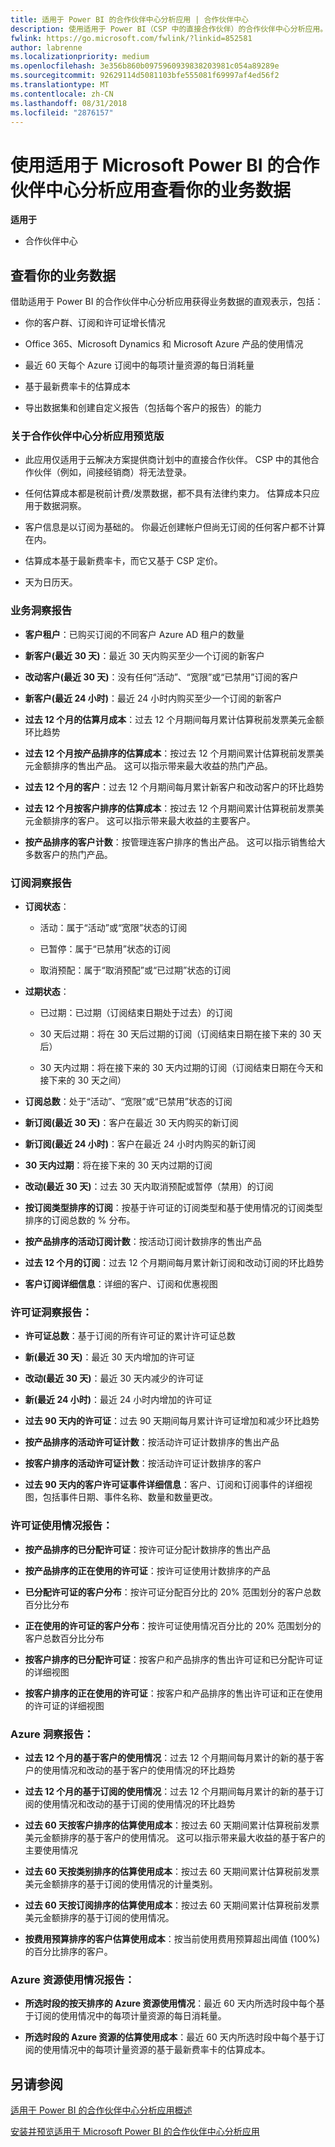 ```yaml
---
title: 适用于 Power BI 的合作伙伴中心分析应用 | 合作伙伴中心
description: 使用适用于 Power BI（CSP 中的直接合作伙伴）的合作伙伴中心分析应用。
fwlink: https://go.microsoft.com/fwlink/?linkid=852581
author: labrenne
ms.localizationpriority: medium
ms.openlocfilehash: 3e356b860b0975960939838203981c054a89289e
ms.sourcegitcommit: 92629114d5081103bfe555081f69997af4ed56f2
ms.translationtype: MT
ms.contentlocale: zh-CN
ms.lasthandoff: 08/31/2018
ms.locfileid: "2876157"
---
```

# <a name="view-your-business-data-with-the-partner-center-analytics-app-for-microsoft-power-bi"></a>使用适用于 Microsoft Power BI 的合作伙伴中心分析应用查看你的业务数据

**适用于**

-   合作伙伴中心

## <a name="view-your-business-data"></a>查看你的业务数据

借助适用于 Power BI 的合作伙伴中心分析应用获得业务数据的直观表示，包括：

- 你的客户群、订阅和许可证增长情况

- Office 365、Microsoft Dynamics 和 Microsoft Azure 产品的使用情况

- 最近 60 天每个 Azure 订阅中的每项计量资源的每日消耗量

- 基于最新费率卡的估算成本

- 导出数据集和创建自定义报告（包括每个客户的报告）的能力 

### <a name="about-the-partner-center-analytics-app-preview-release"></a>关于合作伙伴中心分析应用预览版

 - 此应用仅适用于云解决方案提供商计划中的直接合作伙伴。 CSP 中的其他合作伙伴（例如，间接经销商）将无法登录。

- 任何估算成本都是税前计费/发票数据，都不具有法律约束力。 估算成本只应用于数据洞察。

- 客户信息是以订阅为基础的。 你最近创建帐户但尚无订阅的任何客户都不计算在内。 

- 估算成本基于最新费率卡，而它又基于 CSP 定价。 

- 天为日历天。 


### <a name="business-insights-report"></a>业务洞察报告

-  **客户租户**：已购买订阅的不同客户 Azure AD 租户的数量

-  **新客户(最近 30 天)**：最近 30 天内购买至少一个订阅的新客户

-  **改动客户(最近 30 天)**：没有任何“活动”、“宽限”或“已禁用”订阅的客户

- **新客户(最近 24 小时)**：最近 24 小时内购买至少一个订阅的新客户

- **过去 12 个月的估算月成本**：过去 12 个月期间每月累计估算税前发票美元金额环比趋势

- **过去 12 个月按产品排序的估算成本**：按过去 12 个月期间累计估算税前发票美元金额排序的售出产品。 这可以指示带来最大收益的热门产品。

- **过去 12 个月的客户**：过去 12 个月期间每月累计新客户和改动客户的环比趋势

- **过去 12 个月按客户排序的估算成本**：按过去 12 个月期间累计估算税前发票美元金额排序的客户。 这可以指示带来最大收益的主要客户。

- **按产品排序的客户计数**：按管理连客户排序的售出产品。 这可以指示销售给大多数客户的热门产品。 


### <a name="subscription-insights-report"></a>订阅洞察报告 

- **订阅状态**：

    - 活动：属于“活动”或“宽限”状态的订阅

    - 已暂停：属于“已禁用”状态的订阅

    - 取消预配：属于“取消预配”或“已过期”状态的订阅

- **过期状态**：

    - 已过期：已过期（订阅结束日期处于过去）的订阅

    - 30 天后过期：将在 30 天后过期的订阅（订阅结束日期在接下来的 30 天后）

    - 30 天内过期：将在接下来的 30 天内过期的订阅（订阅结束日期在今天和接下来的 30 天之间）

-  **订阅总数**：处于“活动”、“宽限”或“已禁用”状态的订阅

- **新订阅(最近 30 天)**：客户在最近 30 天内购买的新订阅

- **新订阅(最近 24 小时)**：客户在最近 24 小时内购买的新订阅

- **30 天内过期**：将在接下来的 30 天内过期的订阅

- **改动(最近 30 天)**：过去 30 天内取消预配或暂停（禁用）的订阅

- **按订阅类型排序的订阅**：按基于许可证的订阅类型和基于使用情况的订阅类型排序的订阅总数的 % 分布。

- **按产品排序的活动订阅计数**：按活动订阅计数排序的售出产品

- **过去 12 个月的订阅**：过去 12 个月期间每月累计新订阅和改动订阅的环比趋势

- **客户订阅详细信息**：详细的客户、订阅和优惠视图 


### <a name="license-insights-report"></a>许可证洞察报告：

- **许可证总数**：基于订阅的所有许可证的累计许可证总数

- **新(最近 30 天)**：最近 30 天内增加的许可证

- **改动(最近 30 天)**：最近 30 天内减少的许可证

- **新(最近 24 小时)**：最近 24 小时内增加的许可证

- **过去 90 天内的许可证**：过去 90 天期间每月累计许可证增加和减少环比趋势

- **按产品排序的活动许可证计数**：按活动许可证计数排序的售出产品

- **按客户排序的活动许可证计数**：按活动许可证计数排序的客户

- **过去 90 天内的客户许可证事件详细信息**：客户、订阅和订阅事件的详细视图，包括事件日期、事件名称、数量和数量更改。


### <a name="licenses-usage-report"></a>许可证使用情况报告：

- **按产品排序的已分配许可证**：按许可证分配计数排序的售出产品

- **按产品排序的正在使用的许可证**：按许可证使用计数排序的产品

- **已分配许可证的客户分布**：按许可证分配百分比的 20% 范围划分的客户总数百分比分布

- **正在使用的许可证的客户分布**：按许可证使用情况百分比的 20% 范围划分的客户总数百分比分布

- **按客户排序的已分配许可证**：按客户和产品排序的售出许可证和已分配许可证的详细视图

- **按客户排序的正在使用的许可证**：按客户和产品排序的售出许可证和正在使用的许可证的详细视图


### <a name="azure-insights-report"></a>Azure 洞察报告：

- **过去 12 个月的基于客户的使用情况**：过去 12 个月期间每月累计的新的基于客户的使用情况和改动的基于客户的使用情况的环比趋势

- **过去 12 个月的基于订阅的使用情况**：过去 12 个月期间每月累计的新的基于订阅的使用情况和改动的基于订阅的使用情况的环比趋势

- **过去 60 天按客户排序的估算使用成本**：按过去 60 天期间累计估算税前发票美元金额排序的基于客户的使用情况。 这可以指示带来最大收益的基于客户的主要使用情况

- **过去 60 天按类别排序的估算使用成本**：按过去 60 天期间累计估算税前发票美元金额排序的基于订阅的使用情况的计量类别。

- **过去 60 天按订阅排序的估算使用成本**：按过去 60 天期间累计估算税前发票美元金额排序的基于订阅的使用情况。

- **按费用预算排序的客户估算使用成本**：按当前使用费用预算超出阈值 (100%) 的百分比排序的客户。


### <a name="azure-resource-usage-report"></a>Azure 资源使用情况报告：

- **所选时段的按天排序的 Azure 资源使用情况**：最近 60 天内所选时段中每个基于订阅的使用情况中的每项计量资源的每日消耗量。

- **所选时段的 Azure 资源的估算使用成本**：最近 60 天内所选时段中每个基于订阅的使用情况中的每项计量资源的基于最新费率卡的估算成本。 

## <a name="see-also"></a>另请参阅

[适用于 Power BI 的合作伙伴中心分析应用概述](power-bi-app-for-direct-partners.md)


[安装并预览适用于 Microsoft Power BI 的合作伙伴中心分析应用](power-bi-app-for-direct-partners-install.md)
